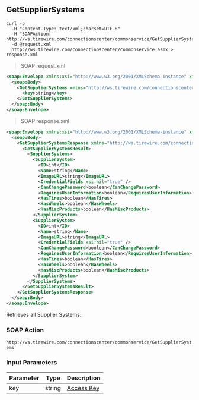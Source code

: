 ## GetSupplierSystems

```shell
curl -p
  -H "Content-Type: text/xml;charset=UTF-8"
  -H "SOAPAction: http://ws.tirewire.com/connectionscenter/commonservice/GetSupplierSystems"
  -d @request.xml
  http://ws.tirewire.com/connectionscenter/commonservice.asmx > response.xml
```

> SOAP request.xml

```xml
<soap:Envelope xmlns:xsi="http://www.w3.org/2001/XMLSchema-instance" xmlns:xsd="http://www.w3.org/2001/XMLSchema" xmlns:soap="http://schemas.xmlsoap.org/soap/envelope/">
  <soap:Body>
    <GetSupplierSystems xmlns="http://ws.tirewire.com/connectionscenter/commonservice">
      <key>string</key>
    </GetSupplierSystems>
  </soap:Body>
</soap:Envelope>
```

> SOAP response.xml

```xml
<soap:Envelope xmlns:xsi="http://www.w3.org/2001/XMLSchema-instance" xmlns:xsd="http://www.w3.org/2001/XMLSchema" xmlns:soap="http://schemas.xmlsoap.org/soap/envelope/">
  <soap:Body>
    <GetSupplierSystemsResponse xmlns="http://ws.tirewire.com/connectionscenter/commonservice">
      <GetSupplierSystemsResult>
        <SupplierSystems>
          <SupplierSystem>
            <ID>int</ID>
            <Name>string</Name>
            <ImageURL>string</ImageURL>
            <CredentialFields xsi:nil="true" />
            <CanChangePassword>boolean</CanChangePassword>
            <RequiresUserInformation>boolean</RequiresUserInformation>
            <HasTires>boolean</HasTires>
            <HasWheels>boolean</HasWheels>
            <HasMiscProducts>boolean</HasMiscProducts>
          </SupplierSystem>
          <SupplierSystem>
            <ID>int</ID>
            <Name>string</Name>
            <ImageURL>string</ImageURL>
            <CredentialFields xsi:nil="true" />
            <CanChangePassword>boolean</CanChangePassword>
            <RequiresUserInformation>boolean</RequiresUserInformation>
            <HasTires>boolean</HasTires>
            <HasWheels>boolean</HasWheels>
            <HasMiscProducts>boolean</HasMiscProducts>
          </SupplierSystem>
        </SupplierSystems>
      </GetSupplierSystemsResult>
    </GetSupplierSystemsResponse>
  </soap:Body>
</soap:Envelope>
```

Retrieves all Supplier Systems.

### SOAP Action
`http://ws.tirewire.com/connectionscenter/commonservice/GetSupplierSystems`

### Input Parameters
Parameter | Type | Description
--------- | ---- | -----------
key | string | [Access Key](#access-keys)
